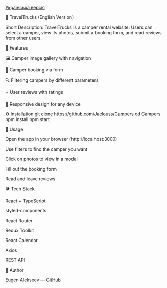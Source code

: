 [Українська версія](README.md)

🚐 TravelTrucks (English Version)

Short Description:
TravelTrucks is a camper rental website. Users can select a camper, view its photos, submit a booking form, and read reviews from other users.

🌟 Features

🖼 Camper image gallery with navigation

📄 Camper booking via form

🔍 Filtering campers by different parameters

⭐ User reviews with ratings

📱 Responsive design for any device

⚙️ Installation
git clone https://github.com/Jaelouss/Campers
cd Campers
npm install
npm start

🚀 Usage

Open the app in your browser (http://localhost:3000)

Use filters to find the camper you want

Click on photos to view in a modal

Fill out the booking form

Read and leave reviews

🛠 Tech Stack

React + TypeScript

styled-components

React Router

Redux Toolkit

React Calendar

Axios

REST API

👤 Author

Eugen Alekseev — [GitHub](https://github.com/Jaelouss)
